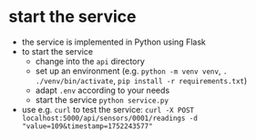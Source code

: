 # start the service

* the service is implemented in Python using Flask
* to start the service
  * change into the `api` directory
  * set up an environment (e.g. `python -m venv venv`, `. ./venv/bin/activate`, `pip install -r requirements.txt`)
  * adapt `.env` according to your needs
  * start the service `python service.py`
* use e.g. `curl` to test the service: `curl -X POST localhost:5000/api/sensors/0001/readings -d "value=109&timestamp=1752243577"`
